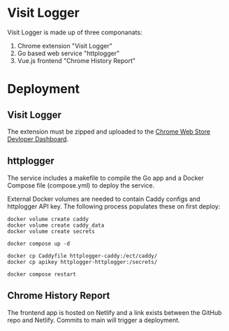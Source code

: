Visit Logger
============

Visit Logger is made up of three componanats:

 1. Chrome extension "Visit Logger"
 2. Go based web service "httplogger"
 3. Vue.js frontend "Chrome History Report"


# Deployment
 
## Visit Logger

The extension must be zipped and uploaded to the [Chrome Web Store Devloper Dashboard](https://chrome.google.com/webstore/devconsole).


## httplogger
 
The service includes a makefile to compile the Go app and a Docker Compose file (compose.yml) to deploy the service.

External Docker volumes are needed to contain Caddy configs and httplogger API key. The following process populates these on first deploy:

```
docker volume create caddy
docker volume create caddy_data
docker volume create secrets

docker compose up -d

docker cp Caddyfile httplogger-caddy:/ect/caddy/
docker cp apikey httplogger-httplogger:/secrets/

docker compose restart
```


## Chrome History Report

The frontend app is hosted on Netlify and a link exists between the GitHub repo and Netlify. Commits to main will trigger a deployment.

